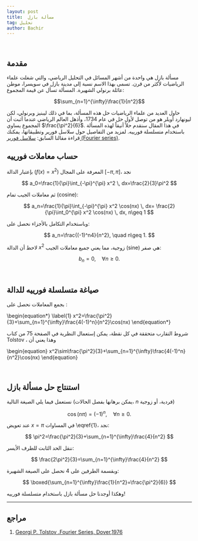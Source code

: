 ```yaml
---
layout: post
title:  مسألة بازل
tag: تحليل
author: Bachir
---
```

<br>



## مقدمة
مسألة بازل هي واحدة من أشهر المسائل في التحليل الرياضي، والتي شغلت علماء الرياضيات لأكثر من قرن. تسمى بهذا الاسم نسبة إلى مدينة بازل في سويسرا، موطن عائلة برنولي الشهيرة. المسألة تسأل عن قيمة المجموع:

$$\sum_{n=1}^{\infty}\frac{1}{n^2}$$

حاول العديد من علماء الرياضيات حل هذه المسألة، بما في ذلك ليبنيز وبرنولي، لكن ليونهارد أويلر هو من توصل لأول حل في عام 1734، وأذهل العالم الرياضي عندما أثبت أن المجموع يساوي $\frac{\pi^2}{6}$.
في هذا المقال سنقدم حلاً أنيقاً لهذه المسألة باستخدام متسلسلة فورييه.
لمزيد من التفاصيل حول سلاسل فورير وتطبيقاتها، يمكنك قراءة مقالنا السابق:  [سلاسل فورير (Fourier series)](https://bachirmath.github.io/Fourier/).
<br>


## حساب معاملات فورييه


بإعتبار الدالة  $(f(x)=x^2)$ المعرفة على المجال $[-\pi,\pi]$، نجد

$$
a_0=\frac{1}{\pi}\int_{-\pi}^{\pi} x^2 \, dx=\frac{2}{3}\pi^2
$$

ثم معاملات الجيب تمام (cosine):

$$
a_n=\frac{1}{\pi}\int_{-\pi}^{\pi} x^2 \cos(nx) \, dx= \frac{2}{\pi}\int_0^{\pi} x^2 \cos(nx) \, dx, n\geq 1
$$

وباستخدام التكامل بالأجزاء نحصل على:

$$
a_n=\frac{(-1)^n4}{n^2}, \quad n\geq 1.
$$

لاحظ أن الدالة $x^2$ زوجية، مما يعني جميع معاملات الجيب (sine) هي صفر:

$$
b_n=0, \quad \forall n\geq 0.
$$

<br>

## صياغة متسلسلة فورييه للدالة

بجمع المعاملات نحصل على :


\begin{equation*}
\label{1}
x^2=\frac{\pi^2}{3}+\sum_{n=1}^{\infty}\frac{4(-1)^n}{n^2}\cos(nx)
\end{equation*}



شروط التقارب متحققة في كل نقطة، يمكن إستعمال النظرية في الصفحة 75 من كتاب Tolstov  ، وهذا يعني أن

\begin{equation}
x^2\sim\frac{\pi^2}{3}+\sum_{n=1}^{\infty}\frac{4(-1)^n}{n^2}\cos(nx)
\end{equation}

<br>

## استنتاج حل مسألة بازل


نستعمل فيما يلي الصيغة التالية (يمكن برهانها بفصل الحالات، $n$ فردية، أو زوجية)


$$
\cos(n\pi)=(-1)^{n}, \quad \forall n\geq 0.
$$


عند تعويض $x=\pi$ في المساوات \eqref{1}، نجد:

$$
\pi^2=\frac{\pi^2}{3}+\sum_{n=1}^{\infty}\frac{4}{n^2}
$$

ننقل الحد الثابت للطرف الأيسر:

$$
\frac{2\pi^2}{3}=\sum_{n=1}^{\infty}\frac{4}{n^2}
$$

وبقسمة الطرفين على $4$ نحصل على الصيغة الشهيرة:

$$
\boxed{\sum_{n=1}^{\infty}\frac{1}{n^2}=\frac{\pi^2}{6}}
$$

وهكذا أوجدنا حل مسألة بازل باستخدام متسلسلة فورييه!

---

## مراجع

1. [Georgi P. Tolstov .Fourier Series, Dover,1976  ](https://drive.google.com/file/d/1GSpVN5akkU-vfUAb8U4bKBefU_D5aEeB/view?usp=sharing)
